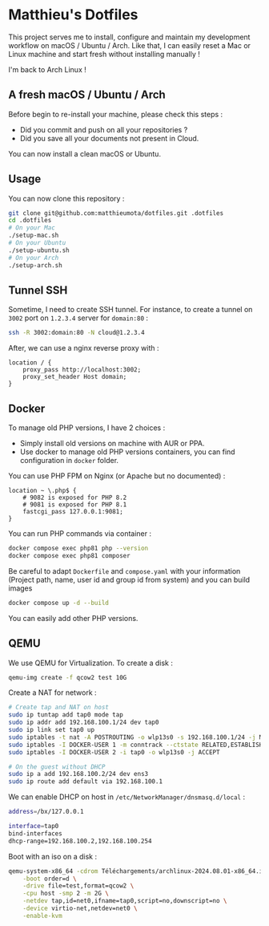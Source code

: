 # Matthieu's Dotfiles

This project serves me to install, configure and maintain my development workflow on macOS / Ubuntu / Arch. Like that, I can easily reset a Mac or Linux machine and start fresh without installing manually !

I'm back to Arch Linux !

## A fresh macOS / Ubuntu / Arch

Before begin to re-install your machine, please check this steps :

- Did you commit and push on all your repositories ?
- Did you save all your documents not present in Cloud.

You can now install a clean macOS or Ubuntu.

## Usage

You can now clone this repository :

```bash
git clone git@github.com:matthieumota/dotfiles.git .dotfiles
cd .dotfiles
# On your Mac
./setup-mac.sh
# On your Ubuntu
./setup-ubuntu.sh
# On your Arch
./setup-arch.sh
```

## Tunnel SSH

Sometime, I need to create SSH tunnel. For instance, to create a tunnel on `3002` port on `1.2.3.4` server for `domain:80` :

```bash
ssh -R 3002:domain:80 -N cloud@1.2.3.4
```

After, we can use a nginx reverse proxy with :

```
location / {
    proxy_pass http://localhost:3002;
    proxy_set_header Host domain;
}
```

## Docker

To manage old PHP versions, I have 2 choices :

- Simply install old versions on machine with AUR or PPA.
- Use docker to manage old PHP versions containers, you can find configuration in `docker` folder.

You can use PHP FPM on Nginx (or Apache but no documented) :

```
location ~ \.php$ {
    # 9082 is exposed for PHP 8.2
    # 9081 is exposed for PHP 8.1
    fastcgi_pass 127.0.0.1:9081;
}
```

You can run PHP commands via container :

```bash
docker compose exec php81 php --version
docker compose exec php81 composer
```

Be careful to adapt `Dockerfile` and `compose.yaml` with your information (Project path, name, user id and group id from system) and you can build images

```bash
docker compose up -d --build
```

You can easily add other PHP versions.

## QEMU

We use QEMU for Virtualization. To create a disk :

```bash
qemu-img create -f qcow2 test 10G
```

Create a NAT for network :

```bash
# Create tap and NAT on host
sudo ip tuntap add tap0 mode tap
sudo ip addr add 192.168.100.1/24 dev tap0
sudo ip link set tap0 up
sudo iptables -t nat -A POSTROUTING -o wlp13s0 -s 192.168.100.1/24 -j MASQUERADE
sudo iptables -I DOCKER-USER 1 -m conntrack --ctstate RELATED,ESTABLISHED -j ACCEPT
sudo iptables -I DOCKER-USER 2 -i tap0 -o wlp13s0 -j ACCEPT

# On the guest without DHCP
sudo ip a add 192.168.100.2/24 dev ens3
sudo ip route add default via 192.168.100.1
```

We can enable DHCP on host in `/etc/NetworkManager/dnsmasq.d/local` :

```bash
address=/bx/127.0.0.1

interface=tap0
bind-interfaces
dhcp-range=192.168.100.2,192.168.100.254
```

Boot with an iso on a disk :

```bash
qemu-system-x86_64 -cdrom Téléchargements/archlinux-2024.08.01-x86_64.iso \
    -boot order=d \
    -drive file=test,format=qcow2 \
    -cpu host -smp 2 -m 2G \
    -netdev tap,id=net0,ifname=tap0,script=no,downscript=no \
    -device virtio-net,netdev=net0 \
    -enable-kvm
```
